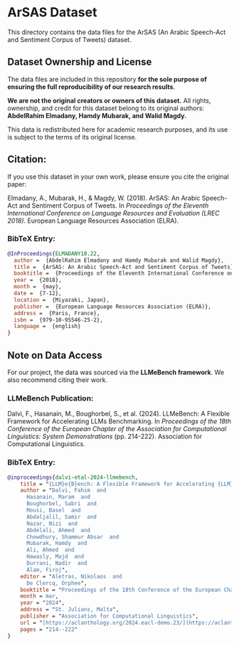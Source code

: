 # ArSAS Dataset

This directory contains the data files for the ArSAS (An Arabic Speech-Act and Sentiment Corpus of Tweets) dataset.

## Dataset Ownership and License

The data files are included in this repository **for the sole purpose of ensuring the full reproducibility of our research results**.

**We are not the original creators or owners of this dataset.** All rights, ownership, and credit for this dataset belong to its original authors: **AbdelRahim Elmadany, Hamdy Mubarak, and Walid Magdy.**

This data is redistributed here for academic research purposes, and its use is subject to the terms of its original license.

## Citation:

If you use this dataset in your own work, please ensure you cite the original paper:

Elmadany, A., Mubarak, H., & Magdy, W. (2018). ArSAS: An Arabic Speech-Act and Sentiment Corpus of Tweets. In *Proceedings of the Eleventh International Conference on Language Resources and Evaluation (LREC 2018)*. European Language Resources Association (ELRA).

### BibTeX Entry:

```bibtex
@InProceedings{ELMADANY18.22,
  author =  {AbdelRahim Elmadany and Hamdy Mubarak and Walid Magdy},
  title =  {ArSAS: An Arabic Speech-Act and Sentiment Corpus of Tweets},
  booktitle =  {Proceedings of the Eleventh International Conference on Language Resources and Evaluation (LREC 2018)},
  year =  {2018},
  month =  {may},
  date =  {7-12},
  location =  {Miyazaki, Japan},
  publisher =  {European Language Resources Association (ELRA)},
  address =  {Paris, France},
  isbn =  {979-10-95546-25-2},
  language =  {english}
}
```

## Note on Data Access

For our project, the data was sourced via the **LLMeBench framework**. We also recommend citing their work.

### LLMeBench Publication:

Dalvi, F., Hasanain, M., Boughorbel, S., et al. (2024). LLMeBench: A Flexible Framework for Accelerating LLMs Benchmarking. In *Proceedings of the 18th Conference of the European Chapter of the Association for Computational Linguistics: System Demonstrations* (pp. 214-222). Association for Computational Linguistics.

### BibTeX Entry:
```bibtex
@inproceedings{dalvi-etal-2024-llmebench,
    title = "{LLM}e{B}ench: A Flexible Framework for Accelerating {LLM}s Benchmarking",
    author = "Dalvi, Fahim  and
      Hasanain, Maram  and
      Boughorbel, Sabri  and
      Mousi, Basel  and
      Abdaljalil, Samir  and
      Nazar, Nizi  and
      Abdelali, Ahmed  and
      Chowdhury, Shammur Absar  and
      Mubarak, Hamdy  and
      Ali, Ahmed  and
      Hawasly, Majd  and
      Durrani, Nadir  and
      Alam, Firoj",
    editor = "Aletras, Nikolaos  and
      De Clercq, Orphee",
    booktitle = "Proceedings of the 18th Conference of the European Chapter of the Association for Computational Linguistics: System Demonstrations",
    month = mar,
    year = "2024",
    address = "St. Julians, Malta",
    publisher = "Association for Computational Linguistics",
    url = "[https://aclanthology.org/2024.eacl-demo.23/](https://aclanthology.org/2024.eacl-demo.23/)",
    pages = "214--222"
}
```
